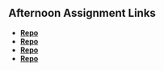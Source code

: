 ## Afternoon Assignment Links

* **[Repo](https://github.com/everettsmith928/vue-playground)**
* **[Repo](https://github.com/everettsmith928/giftedVue)**
* **[Repo](https://github.com/everettsmith928/<ASSIGNMENT_REPO>)**
* **[Repo](https://github.com/everettsmith928/<ASSIGNMENT_REPO>)**
